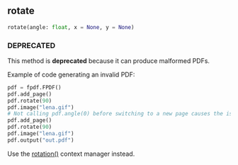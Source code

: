 ## rotate ##

```python
rotate(angle: float, x = None, y = None)
```

### DEPRECATED ###

This method is **deprecated** because it can produce malformed PDFs.

Example of code generating an invalid PDF:
```python
pdf = fpdf.FPDF()
pdf.add_page()
pdf.rotate(90)
pdf.image("lena.gif")
# Not calling pdf.angle(0) before switching to a new page causes the issue
pdf.add_page()
pdf.rotate(90)
pdf.image("lena.gif")
pdf.output("out.pdf")
```

Use the [rotation()](rotation.md) context manager instead.
